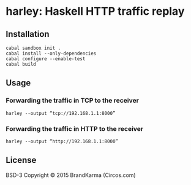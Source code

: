 # harley: Haskell HTTP traffic replay


## Installation

```
cabal sandbox init .
cabal install --only-dependencies
cabal configure --enable-test
cabal build
```

## Usage

### Forwarding the traffic in TCP to the receiver 

```
harley --output “tcp://192.168.1.1:8000”
```

### Forwarding the traffic in HTTP to the receiver

```
harley --output “http://192.168.1.1:8000”
```


## License
BSD-3 Copyright © 2015 BrandKarma (Circos.com)
